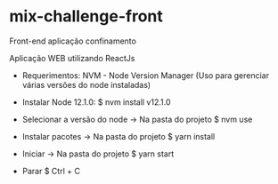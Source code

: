 # mix-challenge-front
Front-end aplicação confinamento

Aplicação WEB utilizando ReactJs

- Requerimentos:
  NVM - Node Version Manager (Uso para gerenciar várias versões do node instaladas)

- Instalar Node 12.1.0:
  \$ nvm install v12.1.0
  
- Selecionar a versão do node
  -> Na pasta do projeto
  \$ nvm use

- Instalar pacotes
  -> Na pasta do projeto
  \$ yarn install

- Iniciar
  -> Na pasta do projeto
  \$ yarn start

- Parar
  \$ Ctrl + C